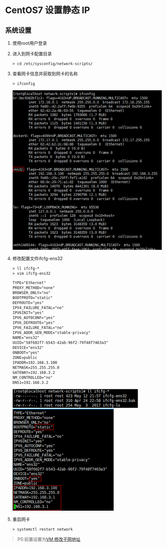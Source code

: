 # CentOS7 设置静态 IP

## 系统设置

1.  使用root用户登录<br>

2.  进入到网卡配置目录<br>

    ```命令
    > cd /etc/sysconfig/network-scripts/
    ```

3.  查看网卡信息并获取到网卡的名称<br>

    ```命令
    > ifconfig
    ```

    ![第3步](images/01_3_1.png)<br>

4.  修改配置文件ifcfg-ens32<br>

    ```命令
    > ll ifcfg-*
    > vim ifcfg-ens32
    ```

    ```内容
    TYPE="Ethernet"
    PROXY_METHOD="none"
    BROWSER_ONLY="no"
    BOOTPROTO="static"
    DEFROUTE="yes"
    IPV4_FAILURE_FATAL="no"
    IPV6INIT="yes"
    IPV6_AUTOCONF="yes"
    IPV6_DEFROUTE="yes"
    IPV6_FAILURE_FATAL="no"
    IPV6_ADDR_GEN_MODE="stable-privacy"
    NAME="ens32"
    UUID="58f602f7-b543-42ab-96f2-79f48f7463a3"
    DEVICE="ens32"
    ONBOOT="yes"
    ZONE=public
    IPADDR=192.168.3.100
    NETMASK=255.255.255.0
    GATEWAY=192.168.3.2
    NM_CONTROLLED="no"
    DNS1=192.168.3.2
    ```

    ![第4步-1](images/01_4_1.png)<br>
    ![第4步-2](images/01_4_2.png)<br>

5.  重启网卡

    ```命令
    > systemctl restart network
    ```
>   PS:前置设置为[VM 修改子网地址](../../../虚拟化技术/VMware/软件设置/01-VM修改子网地址.md)